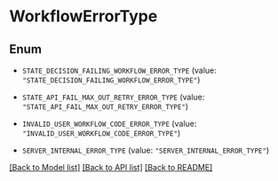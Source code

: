 # WorkflowErrorType

## Enum


* `STATE_DECISION_FAILING_WORKFLOW_ERROR_TYPE` (value: `"STATE_DECISION_FAILING_WORKFLOW_ERROR_TYPE"`)

* `STATE_API_FAIL_MAX_OUT_RETRY_ERROR_TYPE` (value: `"STATE_API_FAIL_MAX_OUT_RETRY_ERROR_TYPE"`)

* `INVALID_USER_WORKFLOW_CODE_ERROR_TYPE` (value: `"INVALID_USER_WORKFLOW_CODE_ERROR_TYPE"`)

* `SERVER_INTERNAL_ERROR_TYPE` (value: `"SERVER_INTERNAL_ERROR_TYPE"`)


[[Back to Model list]](../README.md#documentation-for-models) [[Back to API list]](../README.md#documentation-for-api-endpoints) [[Back to README]](../README.md)


